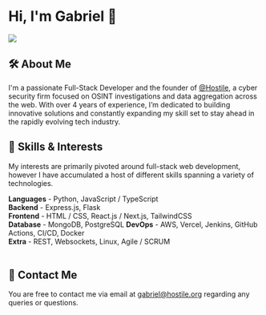 # Hi, I'm Gabriel 🔎

![](https://komarev.com/ghpvc/?username=hostile-gabriel&color=0c50a3)

## 🛠 About Me
I'm a passionate Full-Stack Developer and the founder of [@Hostile](https://github.com/hostile), a cyber security firm focused on OSINT investigations and data aggregation across the web. With over 4 years of experience, I’m dedicated to building innovative solutions and constantly expanding my skill set to stay ahead in the rapidly evolving tech industry.
<br>


## 🧠 Skills & Interests
My interests are primarily pivoted around full-stack web development, however I have accumulated a host of different skills spanning a variety of technologies.

**Languages** - Python, JavaScript / TypeScript <br>
**Backend** - Express.js, Flask <br>
**Frontend** - HTML / CSS, React.js / Next.js, TailwindCSS <br>
**Database** - MongoDB, PostgreSQL
**DevOps** - AWS, Vercel, Jenkins, GitHub Actions, CI/CD, Docker<br>
**Extra** - REST, Websockets, Linux, Agile / SCRUM<br><br>
## 💬 Contact Me
You are free to contact me via email at gabriel@hostile.org regarding any queries or questions.


